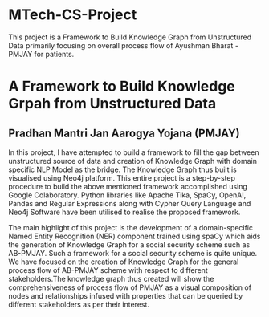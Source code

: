 # MTech-CS-Project
This project is a Framework to Build Knowledge Graph from Unstructured Data primarily focusing on overall process flow of Ayushman Bharat - PMJAY for patients.

# A Framework to Build Knowledge Grpah from Unstructured Data
## Pradhan Mantri Jan Aarogya Yojana (PMJAY)

In this project, I have attempted to build a framework to fill the gap between unstructured source of data and creation of Knowledge Graph with domain specific NLP Model as the bridge. The Knowledge Graph thus built is visualised using Neo4j platform. This entire project is a step-by-step procedure to build the above mentioned framework accomplished using Google Colaboratory. Python libraries like Apache Tika, SpaCy, OpenAI, Pandas and Regular Expressions along with Cypher Query Language and Neo4j Software have been utilised to realise the proposed framework.

The main highlight of this project is the development of a domain-specific Named Entity Recognition (NER) component trained using spaCy which aids the generation of Knowledge Graph for a social security scheme such as AB-PMJAY. Such a framework for a social security scheme is quite unique. We have focused on the creation of Knowledge Graph for the general process flow of AB-PMJAY scheme with respect to different stakeholders.The knowledge graph thus created will show the comprehensiveness of process flow of PMJAY as a visual composition of nodes and relationships infused with properties that can be queried by different stakeholders as per their interest.
